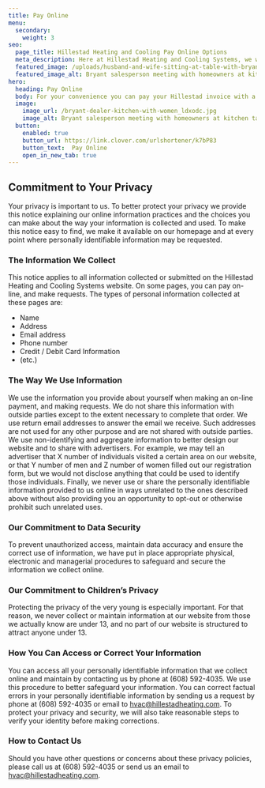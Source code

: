 ```yaml
---
title: Pay Online
menu:
  secondary:
    weight: 3
seo:
  page_title: Hillestad Heating and Cooling Pay Online Options
  meta_description: Here at Hillestad Heating and Cooling Systems, we want purchasing a new heating and cooling system to be as affordable as possible. Explore our payment options for your new HVAC products.
  featured_image: /uploads/husband-and-wife-sitting-at-table-with-bryant-salesperson-1000.jpg
  featured_image_alt: Bryant salesperson meeting with homeowners at kitchen table
hero: 
  heading: Pay Online
  body: For your convenience you can pay your Hillestad invoice with a credit card (up to $5,000)
  image: 
    image_url: /bryant-dealer-kitchen-with-women_ldxodc.jpg
    image_alt: Bryant salesperson meeting with homeowners at kitchen table
  button:
    enabled: true
    button_url: https://link.clover.com/urlshortener/k7bP83
    button_text:  Pay Online
    open_in_new_tab: true
---
```


## Commitment to Your Privacy

Your privacy is important to us. To better protect your privacy we provide this notice explaining our online information practices and the choices you can make about the way your information is collected and used. To make this notice easy to find, we make it available on our homepage and at every point where personally identifiable information may be requested.

### The Information We Collect
This notice applies to all information collected or submitted on the Hillestad Heating and Cooling Systems website. On some pages, you can pay on-line, and make requests. The types of personal information collected at these pages are:

* Name
* Address
* Email address
* Phone number
* Credit / Debit Card Information
* (etc.)

### The Way We Use Information

We use the information you provide about yourself when making an on-line payment, and making requests. We do not share this information with outside parties except to the extent necessary to complete that order. We use return email addresses to answer the email we receive. Such addresses are not used for any other purpose and are not shared with outside parties. We use non-identifying and aggregate information to better design our website and to share with advertisers. For example, we may tell an advertiser that X number of individuals visited a certain area on our website, or that Y number of men and Z number of women filled out our registration form, but we would not disclose anything that could be used to identify those individuals. Finally, we never use or share the personally identifiable information provided to us online in ways unrelated to the ones described above without also providing you an opportunity to opt-out or otherwise prohibit such unrelated uses.

### Our Commitment to Data Security

To prevent unauthorized access, maintain data accuracy and ensure the correct use of information, we have put in place appropriate physical, electronic and managerial procedures to safeguard and secure the information we collect online.

### Our Commitment to Children’s Privacy

Protecting the privacy of the very young is especially important. For that reason, we never collect or maintain information at our website from those we actually know are under 13, and no part of our website is structured to attract anyone under 13.

### How You Can Access or Correct Your Information

You can access all your personally identifiable information that we collect online and maintain by contacting us by phone at (608) 592-4035. We use this procedure to better safeguard your information. You can correct factual errors in your personally identifiable information by sending us a request by phone at (608) 592-4035 or email to hvac@hillestadheating.com. To protect your privacy and security, we will also take reasonable steps to verify your identity before making corrections.

### How to Contact Us
Should you have other questions or concerns about these privacy policies, please call us at (608) 592-4035 or send us an email to hvac@hillestadheating.com.

